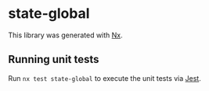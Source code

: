 # state-global

This library was generated with [Nx](https://nx.dev).

## Running unit tests

Run `nx test state-global` to execute the unit tests via [Jest](https://jestjs.io).
